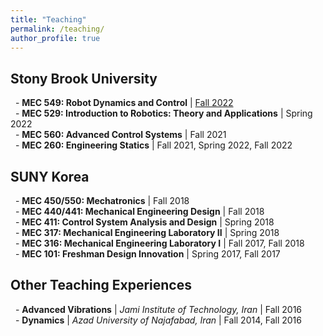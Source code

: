 ```yaml
---
title: "Teaching"
permalink: /teaching/
author_profile: true
---
```


## Stony Brook University
&nbsp; \- **MEC 549: Robot Dynamics and Control** \| [Fall 2022](/teaching/MEC549) \
&nbsp; \- **MEC 529: Introduction to Robotics: Theory and Applications** \| Spring 2022 \
&nbsp; \- **MEC 560: Advanced Control Systems** \| Fall 2021 \
&nbsp; \- **MEC 260: Engineering Statics** \| Fall 2021, Spring 2022, Fall 2022


## SUNY Korea
&nbsp; \- **MEC 450/550: Mechatronics** \| Fall 2018 \
&nbsp; \- **MEC 440/441: Mechanical Engineering Design** \| Fall 2018 \
&nbsp; \- **MEC 411: Control System Analysis and Design** \| Spring 2018 \
&nbsp; \- **MEC 317: Mechanical Engineering Laboratory II** \| Spring 2018 \
&nbsp; \- **MEC 316: Mechanical Engineering Laboratory I** \| Fall 2017, Fall 2018 \
&nbsp; \- **MEC 101: Freshman Design Innovation** \| Spring 2017, Fall 2017


## Other Teaching Experiences
&nbsp; \- **Advanced Vibrations** \| *Jami Institute of Technology, Iran* \| Fall 2016 \
&nbsp; \- **Dynamics** \| *Azad University of Najafabad, Iran* \| Fall 2014, Fall 2016
